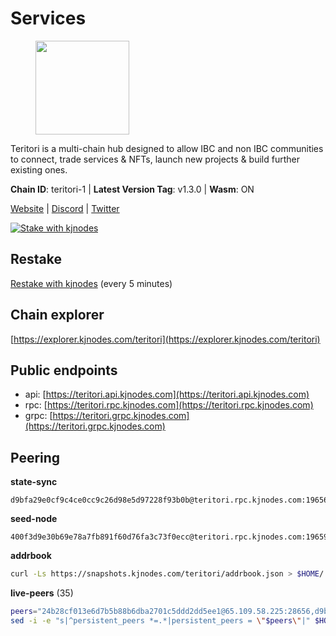 # Services

<figure><img src="https://raw.githubusercontent.com/kj89/testnet_manuals/main/pingpub/logos/teritori.png" width="150" alt=""><figcaption></figcaption></figure>

Teritori is a multi-chain hub designed to allow IBC and non IBC communities  to connect, trade services & NFTs, launch new projects & build further existing ones.

**Chain ID**: teritori-1 | **Latest Version Tag**: v1.3.0 | **Wasm**: ON

[Website](https://teritori.com) | [Discord](https://discord.gg/teritori) | [Twitter](https://twitter.com/TeritoriNetwork)

[![Stake with kjnodes](https://i.ibb.co/cr44Q8j/button-stake-with-kjnodes.png)](https://restake.app/teritori/torivaloper184ln03hkpt75uhrrr26f66kvcqvf4yn4nc2xjm)

## Restake

[Restake with kjnodes](https://restake.app/teritori/torivaloper184ln03hkpt75uhrrr26f66kvcqvf4yn4nc2xjm) (every 5 minutes)
## Chain explorer
[https://explorer.kjnodes.com/teritori](https://explorer.kjnodes.com/teritori)

## Public endpoints

* api: [https://teritori.api.kjnodes.com](https://teritori.api.kjnodes.com)
* rpc: [https://teritori.rpc.kjnodes.com](https://teritori.rpc.kjnodes.com)
* grpc: [https://teritori.grpc.kjnodes.com](https://teritori.grpc.kjnodes.com)

## Peering

**state-sync**

```text
d9bfa29e0cf9c4ce0cc9c26d98e5d97228f93b0b@teritori.rpc.kjnodes.com:19656
```

**seed-node**

```text
400f3d9e30b69e78a7fb891f60d76fa3c73f0ecc@teritori.rpc.kjnodes.com:19659
```

**addrbook**
```bash
curl -Ls https://snapshots.kjnodes.com/teritori/addrbook.json > $HOME/.teritorid/config/addrbook.json
```

**live-peers** (35)
```bash
peers="24b28cf013e6d7b5b88b6dba2701c5ddd2dd5ee1@65.109.58.225:28656,d9bfa29e0cf9c4ce0cc9c26d98e5d97228f93b0b@65.109.88.38:19656,b212d5740b2e11e54f56b072dc13b6134650cfb5@134.65.192.81:26656,526d8c7c44f59be9a39d7463c576b68c0db23174@65.108.234.23:15956,2b4f46e601fb4ede2a0c98976337e3afdaa50dac@65.108.238.102:15956,e726816f42831689eab9378d5d577f1d06d25716@176.9.188.21:26656,920f32f409bbb18b641cdc9513545e2e016c2c62@142.132.203.60:26656,c124ce0b508e8b9ed1c5b6957f362225659b5343@169.155.168.57:26656,12101148702a99298a971b310286e64bc7bb6135@65.109.23.182:38026,0e189bbc6db606a14950a0e59641b798a255c3c8@65.109.37.154:3000,c12c1ed98ab1f24266980c1f05ed0ca8812ca7aa@95.217.192.230:16656,856c165de82fbd0489df9ec6ffaa0958c620e073@198.244.179.127:26656,78815c81331c114cd508dae3a012f0d3e5e2b966@185.119.118.117:3000,ce3baba928ae06cd3ff0af20aec888a82ddffef7@54.37.129.171:26656,48980875839186e08e12ebf0d9a2803b45206833@65.109.92.241:38026,ec4126b26336cd61b335345df4ff2a3fbb79338a@65.109.92.240:20026,46b7ae20e3cc4264076a91c3601f3894a021a80d@65.108.6.45:36656,3178ac8fffd269325500c95679d58d5e8ec61746@198.244.213.94:22956,82ebb17ddac20928fb8107201dad9f5aea7f9132@198.244.200.3:26656,76ac8106e8b1169f1ef28f5c45558750db85d3dc@65.108.239.241:26656,5a98d637a16b16bf425a4a785c9d11a7d1e5b8a0@65.21.131.215:26736,e1b058e5cfa2b836ddaa496b10911da62dcf182e@138.201.8.248:26656,a043a97266360ff45781a9fc9392aedc16494c59@65.108.97.58:19656,8ac41af54dfd91c41de71cde222a55670f2f405d@141.95.65.73:15956,b3e9ad54d743ba8a465172f50b19cb52e77686c2@38.242.148.96:36656,0b27217386756577e1eadf00c4169dc8f041e522@51.210.7.219:26656,3594b73f909a9c4b87cfe6a361ef8b2b51124dd5@65.109.69.59:15956,6ef7a8bc7a3cc0856594f12570e8f2282a099dcf@65.109.93.152:26796,35de81a10ed992e427e6eb1d0d9ec3622d0f37fe@193.70.47.90:15956,5ab6437f73fe71f392d53566e037aa91087530ac@139.144.67.202:26656,4991cc04c48f96dec265464d5cf276e16f6b302c@31.156.233.3:26656,d956d6180e96c62315a777b1a3ed8f1ebf873e80@38.242.232.202:29656,14fa46dbadd79647ebf3e5bc82326d2debc5fd52@51.159.176.185:26656,9755cab2585a2794453a5b396ef13b893393366f@65.108.212.224:46674,8f75bd347c90fbaa2c96eb187a413bb3751b3a7e@51.81.208.70:15956"
sed -i -e "s|^persistent_peers *=.*|persistent_peers = \"$peers\"|" $HOME/.teritorid/config/config.toml
```
